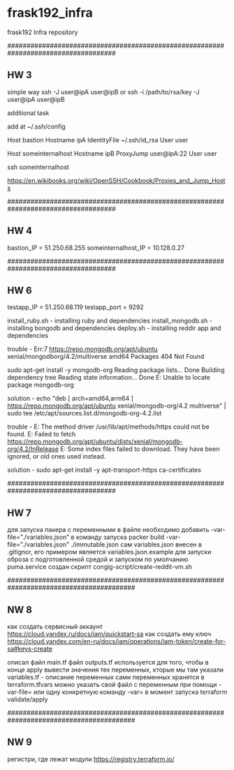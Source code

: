 # frask192_infra
frask192 Infra repository

####################################################################################
## HW 3
simple way
ssh -J user@ipA user@ipB or ssh -i /path/to/rsa/key -J user@ipA user@ipB

additional task

add at ~/.ssh/config

Host bastion
  Hostname ipA
  IdentityFile ~/.ssh/id_rsa
  User user

Host someinternalhost
  Hostname ipB
  ProxyJump user@ipA:22
  User user

ssh someinternalhost

https://en.wikibooks.org/wiki/OpenSSH/Cookbook/Proxies_and_Jump_Hosts

####################################################################################
## HW 4

bastion_IP = 51.250.68.255
someinternalhost_IP = 10.128.0.27

####################################################################################
## HW 6

testapp_IP = 51.250.68.119
testapp_port = 9292

install_ruby.sh - installing ruby and dependencies
install_mongodb.sh - installing bongodb and dependencies
deploy.sh - installing reddir app and dependencies

trouble - Err:7 https://repo.mongodb.org/apt/ubuntu xenial/mongodborg/4.2/multiverse amd64 Packages
  404  Not Found

  sudo apt-get install -y mongodb-org
Reading package lists... Done
Building dependency tree
Reading state information... Done
E: Unable to locate package mongodb-org

solution - echo "deb [ arch=amd64,arm64 ] https://repo.mongodb.org/apt/ubuntu xenial/mongodb-org/4.2 multiverse" | sudo tee /etc/apt/sources.list.d/mongodb-org-4.2.list

trouble - E: The method driver /usr/lib/apt/methods/https could not be found.
E: Failed to fetch https://repo.mongodb.org/apt/ubuntu/dists/xenial/mongodb-org/4.2/InRelease
E: Some index files failed to download. They have been ignored, or old ones used instead.

solution - sudo apt-get install -y apt-transport-https ca-certificates

####################################################################################
## HW 7

для запуска пакера с переменными в файле необходимо добавить -var-file="./variables.json" в команду запуска
packer build -var-file="./variables.json" ./immutable.json
сам variables.json внесен в .gitignor, его примером является variables.json.example
для запуски оброза с подготовленной средой и запуском по умолчанию puma.service создан скрипт congig-script/create-reddit-vm.sh

#########################################################################################
## NW 8

как создать сервисный аккаунт
https://cloud.yandex.ru/docs/iam/quickstart-sa
как создать ему ключ
https://cloud.yandex.com/en-ru/docs/iam/operations/iam-token/create-for-sa#keys-create

описал файл main.tf
файл outputs.tf используется для того, чтобы в конце apply вывести значения тех переменных, кторые мы там указали
variables.tf - описание переменных
сами переменных хранятся в terraform.tfvars
можно указать свой файл с переменным при помощи -var-file= или одну конкретную команду -var= в момент запуска terraform validate/apply

#########################################################################################
## NW 9

регистри, где лежат модули
https://registry.terraform.io/
